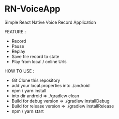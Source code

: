 # RN-VoiceApp
Simple React Native Voice Record Application

FEATURE :
* Record
* Pause
* Replay
* Save file record to state
* Play from local / online Urls

HOW TO USE :
* Git Clone this repository
* add your local.properties into ./android
* npm / yarn install
* into dir android => ./gradlew clean
* Build for debug version => ./gradlew installDebug
* Build for release version => ./gradlew installRelease
* npm / yarn start
